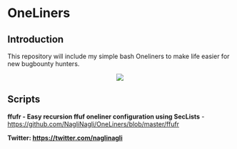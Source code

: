 
# OneLiners

## Introduction

This repository will include my simple bash Oneliners to make life easier for new bugbounty hunters.

<p align="center"> 
<img src="https://raw.githubusercontent.com/NagliNagli/naglinagli.github.io/master/images/BASH.jpeg">
</p>

## Scripts

**ffufr - Easy recursion ffuf oneliner configuration using SecLists** - <https://github.com/NagliNagli/OneLiners/blob/master/ffufr>


**Twitter: https://twitter.com/naglinagli** 
